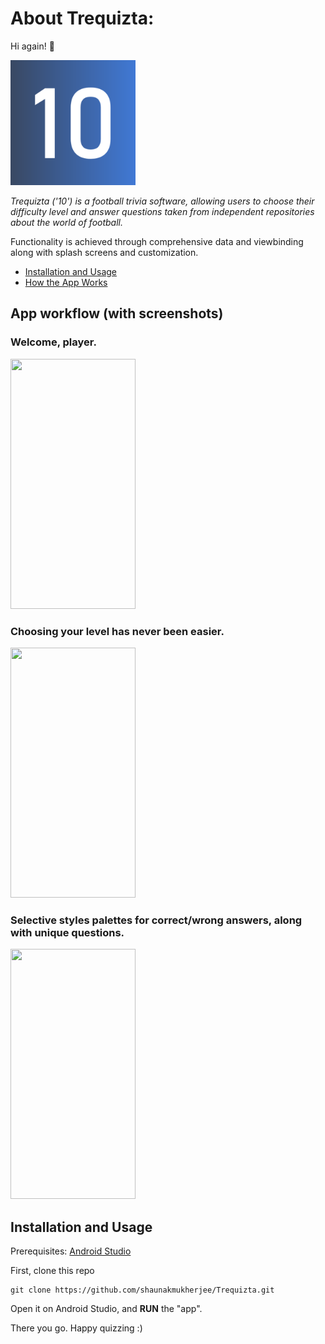 # About Trequizta:

Hi again! :wave:

<img src="https://github.com/shaunakmukherjee/Trequizta/blob/master/app/src/main/ic_launcher-playstore.png" width=200 height=200>

*Trequizta ('10') is a  football trivia software, allowing users to choose their difficulty level and answer questions 
taken from independent repositories about the world of football.*

Functionality is achieved through comprehensive data and viewbinding along with splash screens and customization.

- [Installation and Usage](#install)
- [How the App Works](#notes)


## App workflow (with screenshots) <a name ="notes"> </a>

### Welcome, player.
<img src="https://user-images.githubusercontent.com/22137960/120112168-5592c480-c192-11eb-9900-0a76e5fed339.png" width=200 height=400>

### Choosing your level has never been easier.
<img src="https://user-images.githubusercontent.com/22137960/120112479-a7881a00-c193-11eb-9b26-8475cf2a903b.png" width=200 height=400>

### Selective styles palettes for correct/wrong answers, along with unique questions.
<img src="https://user-images.githubusercontent.com/22137960/120112705-807e1800-c194-11eb-8c3f-87e1124d9b1d.png" width=200 height=400>


## Installation and Usage <a name ="install"></a>

Prerequisites: [Android Studio](https://developer.android.com/studio)

First, clone this repo 
```
git clone https://github.com/shaunakmukherjee/Trequizta.git
``` 
Open it on Android Studio, and **RUN** the "app".

There you go. Happy quizzing :)
